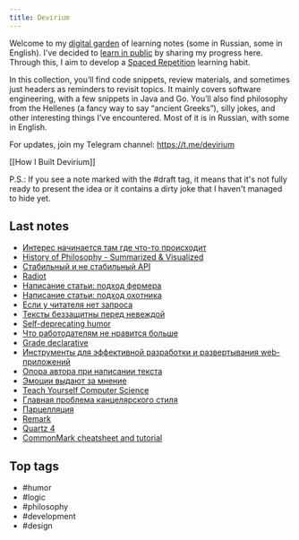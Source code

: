 ```yaml
---
title: Devirium
---
```


Welcome to my [digital garden](https://maggieappleton.com/garden-history) of learning notes (some in Russian, some in English). I've decided to [learn in public](https://dev.to/jbranchaud/how-i-learned-to-learn-in-public-2f4m) by sharing my progress here. Through this, I aim to develop a [Spaced Repetition](https://til.yenly.wtf/notes/spaced-repetition) learning habit.

In this collection, you’ll find code snippets, review materials, and sometimes just headers as reminders to revisit topics. It mainly covers software engineering, with a few snippets in Java and Go. You’ll also find philosophy from the Hellenes (a fancy way to say “ancient Greeks”), silly jokes, and other interesting things I’ve encountered. Most of it is in Russian, with some in English.

For updates, join my Telegram channel: https://t.me/devirium

[[How I Built Devirium]]

P.S.: If you see a note marked with the #draft tag, it means that it's not fully ready to present the idea or it contains a dirty joke that I haven't managed to hide yet.

## Last notes
- [Интерес начинается там где что-то происходит](2024-07/Интерес-начинается-там-где-что-то-происходит.md)
- [History of Philosophy - Summarized & Visualized](2024-07/History-of-Philosophy---Summarized-&-Visualized.md)
- [Стабильный и не стабильный API](2024-07/Стабильный-и-не-стабильный-API.md)
- [Radiot](2021/2021-11/Radiot.md)
- [Написание статьи: подход фермера](2024-07/Написание-статьи:-подход-фермера.md)
- [Написание статьи: подход охотника](2024-07/Написание-статьи:-подход-охотника.md)
- [Если у читателя нет запроса](2024-07/Если-у-читателя-нет-запроса.md)
- [Тексты беззащитны перед невеждой](2023/2023-03/Тексты-беззащитны-перед-невеждой.md)
- [Self-deprecating humor](2023/2023-10/Self-deprecating-humor.md)
- [Что работодателям не нравится больше](draft/Что-работодателям-не-нравится-больше.md)
- [Grade declarative](draft/Grade-declarative.md)
- [Инструменты для эффективной разработки и развертывания web-приложений](draft/Инструменты-для-эффективной-разработки-и-развертывания-web-приложений.md)
- [Опора автора при написании текста](draft/Опора-автора-при-написании-текста.md)
- [Эмоции выдают за мнение](2024-07/Эмоции-выдают-за-мнение.md)
- [Teach Yourself Computer Science](draft/Teach-Yourself-Computer-Science.md)
- [Главная проблема канцелярского стиля](2024-07/Главная-проблема-канцелярского-стиля.md)
- [Парцелляция](2024-07/Парцелляция.md)
- [Remark](2024-07/Remark.md)
- [Quartz 4](2024-07/Quartz-4.md)
- [CommonMark cheatsheet and tutorial](2024-07/CommonMark-cheatsheet-and-tutorial.md)

## Top tags
- #humor
- #logic
- #philosophy
- #development
- #design
